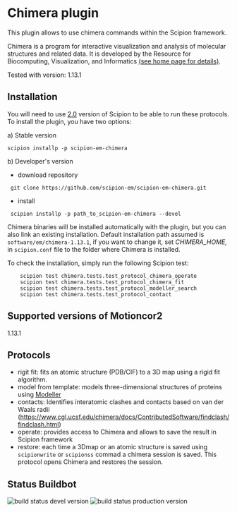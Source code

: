 # Chimera plugin

This plugin allows to use chimera commands within the Scipion framework.

Chimera  is a program for interactive visualization and analysis of molecular structures and related data. It is developed by the Resource for Biocomputing, Visualization, and Informatics [(see home page for details)](https://www.cgl.ucsf.edu/chimera/).

Tested with version: 1.13.1

## Installation

You will need to use [2.0](https://github.com/I2PC/scipion/releases/tag/v2.0) version of Scipion to be able to run these protocols. To install the plugin, you have two options:

   a) Stable version
   ```
   scipion installp -p scipion-em-chimera
   ```
   b) Developer's version
   * download repository 
   ```
    git clone https://github.com/scipion-em/scipion-em-chimera.git
   ```
   * install 
   ```
    scipion installp -p path_to_scipion-em-chimera --devel
   ```

Chimera binaries will be installed automatically with the plugin, but you can also link an existing installation. 
Default installation path assumed is `software/em/chimera-1.13.1`, if you want to change it, set *CHIMERA_HOME,* in `scipion.conf` file to the folder where Chimera is installed.

To check the installation, simply run the following Scipion test: 
```
    scipion test chimera.tests.test_protocol_chimera_operate
    scipion test chimera.tests.test_protocol_chimera_fit
    scipion test chimera.tests.test_protocol_modeller_search
    scipion test chimera.tests.test_protocol_contact
```

## Supported versions of Motioncor2

1.13.1

## Protocols

* rigit fit: fits an atomic structure (PDB/CIF) to a 3D map using a rigid fit algorithm.
* model from template: models three-dimensional structures of proteins using [Modeller](https://salilab.org/modeller/manual/node7.html)
* contacts: Identifies interatomic clashes and contacts based on van der Waals radii (https://www.cgl.ucsf.edu/chimera/docs/ContributedSoftware/findclash/findclash.html)
* operate: provides access to Chimera and allows to save the result in Scipion framework
* restore: each time a 3Dmap or an atomic structure is saved using `scipionwrite` or `scipionss` commad a chimera session is saved. This protocol opens Chimera and restores the session. 


## Status Buildbot
![build status devel version](http://arquimedes.cnb.csic.es:9980/badges/chimera_devel.svg)
![build status production version](http://arquimedes.cnb.csic.es:9980/badges/chimera_prod.svg)
